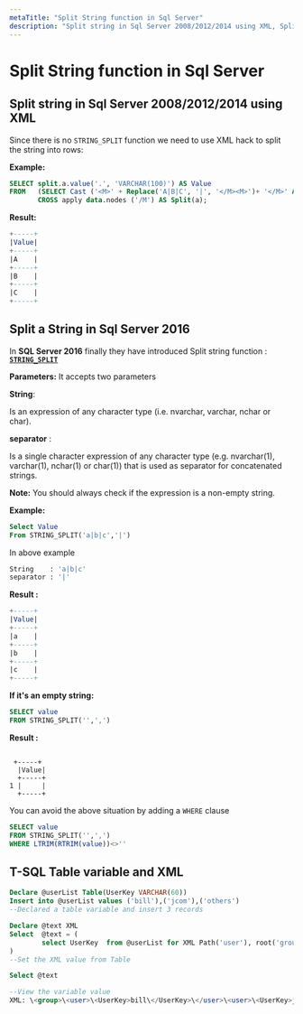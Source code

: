 ```yaml
---
metaTitle: "Split String function in Sql Server"
description: "Split string in Sql Server 2008/2012/2014 using XML, Split a String in Sql Server 2016, T-SQL Table variable and XML"
---
```


# Split String function in Sql Server



## Split string in Sql Server 2008/2012/2014 using XML


Since there is no `STRING_SPLIT` function we need to use XML hack to split the string into rows:

**Example:**

```sql
SELECT split.a.value('.', 'VARCHAR(100)') AS Value 
FROM   (SELECT Cast ('<M>' + Replace('A|B|C', '|', '</M><M>')+ '</M>' AS XML) AS Data) AS A 
       CROSS apply data.nodes ('/M') AS Split(a); 

```

**Result:**

```sql
+-----+
|Value|
+-----+
|A    |
+-----+
|B    |
+-----+
|C    |
+-----+

```



## Split a String in Sql Server 2016


In **SQL Server 2016** finally they have introduced Split string function : [**`STRING_SPLIT`**](https://msdn.microsoft.com/en-gb/library/mt684588.aspx)

**Parameters:**
It accepts two parameters

****String****:

> 
<p>Is an expression of any character type (i.e. nvarchar, varchar,
nchar or char).</p>


****separator**** :

> 
<p>Is a single character expression of any character type (e.g.
nvarchar(1), varchar(1), nchar(1) or char(1)) that is used as
separator for concatenated strings.</p>


**Note:** You should always check if the expression is a non-empty string.

**Example:**

```sql
Select Value
From STRING_SPLIT('a|b|c','|')

```

In above example

```sql
String    : 'a|b|c'
separator : '|'

```

**Result :**

```sql
+-----+
|Value|
+-----+
|a    |
+-----+
|b    |
+-----+
|c    |
+-----+

```

**If it's an empty string:**

```sql
SELECT value
FROM STRING_SPLIT('',',')

```

**Result :**

```

 +-----+
  |Value|
  +-----+
1 |     |
  +-----+

```

You can avoid the above situation by adding a `WHERE` clause

```sql
SELECT value
FROM STRING_SPLIT('',',')
WHERE LTRIM(RTRIM(value))<>''

```



## T-SQL Table variable and XML


```sql
Declare @userList Table(UserKey VARCHAR(60))
Insert into @userList values ('bill'),('jcom'),('others')
--Declared a table variable and insert 3 records

Declare @text XML
Select  @text = (
        select UserKey  from @userList for XML Path('user'), root('group')
) 
--Set the XML value from Table 

Select @text

--View the variable value
XML: \<group>\<user>\<UserKey>bill\</UserKey>\</user>\<user>\<UserKey>jcom\</UserKey>\</user>\<user>\<UserKey>others\</UserKey>\</user>\</group>

```

